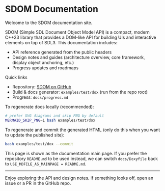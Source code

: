 # SDOM Documentation

Welcome to the SDOM documentation site.

SDOM (Simple SDL Document Object Model API) is a compact, modern C++23 library that provides a DOM-like API for building UIs and interactive elements on top of SDL3. This documentation includes:

- API reference generated from the public headers
- Design notes and guides (architecture overview, core framework, display object anchoring, etc.)
- Progress updates and roadmaps

Quick links

- Repository: [SDOM on GitHub](https://github.com/warte67/SDOM)
- Build & docs generator: `examples/test/dox` (run from the repo root)
- Progress: `docs/progress.md`

To regenerate docs locally (recommended):

```bash
# prefer SVG diagrams and skip PNG by default
MERMAID_SKIP_PNG=1 bash examples/test/dox
```

To regenerate and commit the generated HTML (only do this when you want to update the published site):

```bash
bash examples/test/dox --commit
```

This page is shown as the documentation main page. If you prefer the repository `README.md` to be used instead, we can switch `docs/Doxyfile` back to `USE_MDFILE_AS_MAINPAGE = README.md`.

---

Enjoy exploring the API and design notes. If something looks off, open an issue or a PR in the GitHub repo.
